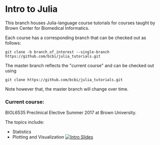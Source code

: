 # Intro to Julia

This branch houses Julia-language course tutorials for courses taught by Brown Center for Biomedical Informatics.

Each course has a corresponding branch that can be checked out as follows:

```
git clone -b branch_of_interest --single-branch https://github.com/bcbi/julia_tutorials.git
```

The master branch reflects the "current course" and can be checked out using

```
git clone https://github.com/bcbi/julia_tutorials.git
```

Note however that, the master branch will change over time.

### Current course:
BIOL6535 Preclinical Elective
Summer 2017 at Brown University.

The topics include:

* Statistics
* Plotting and Visualization [![Intro Slides](https://gitpitch.com/assets/badge.svg)](https://gitpitch.com/bcbi/julia_tutorials/biol6535_summer17?grs=github&t=white&p=plotting)

